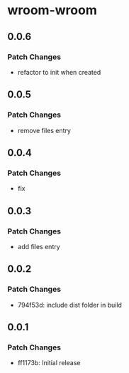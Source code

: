 # wroom-wroom

## 0.0.6

### Patch Changes

- refactor to init when created

## 0.0.5

### Patch Changes

- remove files entry

## 0.0.4

### Patch Changes

- fix

## 0.0.3

### Patch Changes

- add files entry

## 0.0.2

### Patch Changes

- 794f53d: include dist folder in build

## 0.0.1

### Patch Changes

- ff1173b: Initial release
